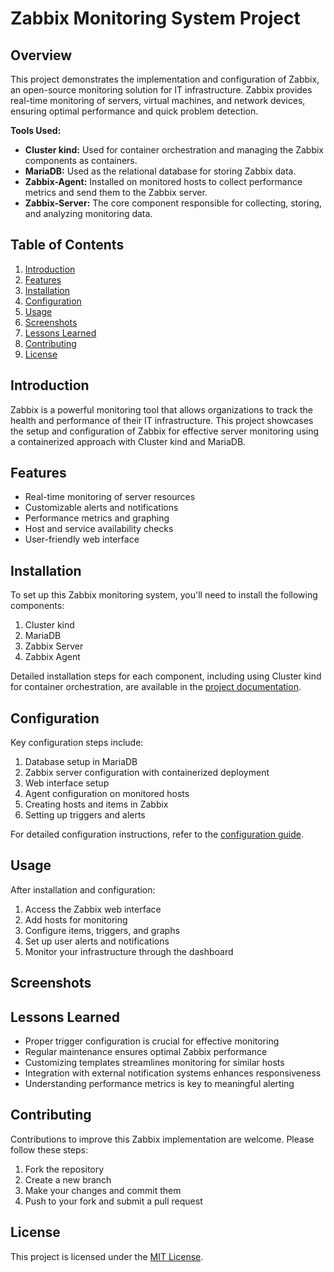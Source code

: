 # Zabbix Monitoring System Project

## Overview

This project demonstrates the implementation and configuration of Zabbix, an open-source monitoring solution for IT infrastructure. Zabbix provides real-time monitoring of servers, virtual machines, and network devices, ensuring optimal performance and quick problem detection.

**Tools Used:**

* **Cluster kind:** Used for container orchestration and managing the Zabbix components as containers.
* **MariaDB:** Used as the relational database for storing Zabbix data.
* **Zabbix-Agent:** Installed on monitored hosts to collect performance metrics and send them to the Zabbix server.
* **Zabbix-Server:** The core component responsible for collecting, storing, and analyzing monitoring data.

## Table of Contents

1. [Introduction](#introduction)
2. [Features](#features)
3. [Installation](#installation)
4. [Configuration](#configuration)
5. [Usage](#usage)
6. [Screenshots](#screenshots)
7. [Lessons Learned](#lessons-learned)
8. [Contributing](#contributing)
9. [License](#license)

## Introduction

Zabbix is a powerful monitoring tool that allows organizations to track the health and performance of their IT infrastructure. This project showcases the setup and configuration of Zabbix for effective server monitoring using a containerized approach with Cluster kind and MariaDB.

## Features

- Real-time monitoring of server resources
- Customizable alerts and notifications
- Performance metrics and graphing
- Host and service availability checks
- User-friendly web interface

## Installation

To set up this Zabbix monitoring system, you'll need to install the following components:

1. Cluster kind
2. MariaDB
3. Zabbix Server
4. Zabbix Agent

Detailed installation steps for each component, including using Cluster kind for container orchestration, are available in the [project documentation](docs/installation.md).

## Configuration

Key configuration steps include:

1. Database setup in MariaDB
2. Zabbix server configuration with containerized deployment
3. Web interface setup
4. Agent configuration on monitored hosts
5. Creating hosts and items in Zabbix
6. Setting up triggers and alerts

For detailed configuration instructions, refer to the [configuration guide](docs/configuration.md).

## Usage

After installation and configuration:

1. Access the Zabbix web interface
2. Add hosts for monitoring
3. Configure items, triggers, and graphs
4. Set up user alerts and notifications
5. Monitor your infrastructure through the dashboard

## Screenshots

## Lessons Learned

- Proper trigger configuration is crucial for effective monitoring
- Regular maintenance ensures optimal Zabbix performance
- Customizing templates streamlines monitoring for similar hosts
- Integration with external notification systems enhances responsiveness
- Understanding performance metrics is key to meaningful alerting

## Contributing

Contributions to improve this Zabbix implementation are welcome. Please follow these steps:

1. Fork the repository
2. Create a new branch
3. Make your changes and commit them
4. Push to your fork and submit a pull request

## License

This project is licensed under the [MIT License](LICENSE).
